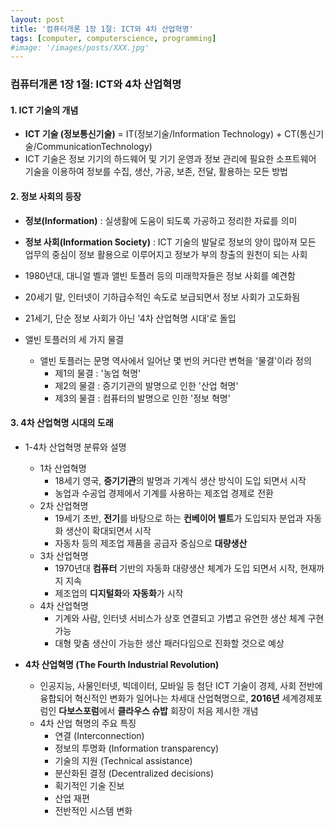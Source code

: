 ```yaml
---
layout: post
title: '컴퓨터개론 1장 1절: ICT와 4차 산업혁명'
tags: [computer, computerscience, programming]
#image: '/images/posts/XXX.jpg'
---
```


### 컴퓨터개론 1장 1절: ICT와 4차 산업혁명

#### 1. ICT 기술의 개념
- **ICT 기술 (정보통신기술)** 
    = IT(정보기술/Information Technology) + CT(통신기술/CommunicationTechnology)
- ICT 기술은 정보 기기의 하드웨어 및 기기 운영과 정보 관리에 필요한 소프트웨어 기술을 이용하여 정보를 수집, 생산, 가공, 보존, 전달, 활용하는 모든 방법



#### 2. 정보 사회의 등장
- **정보(Information)** : 실생활에 도움이 되도록 가공하고 정리한 자료를 의미
- **정보 사회(Information Society)** : ICT 기술의 발달로 정보의 양이 많아져 모든 업무의 중심이 정보 활용으로 이루어지고 정보가 부의 창출의 원천이 되는 사회
- 1980년대, 대니얼 벨과 앨빈 토플러 등의 미래학자들은 정보 사회를 예견함
- 20세기 말, 인터넷이 기하급수적인 속도로 보급되면서 정보 사회가 고도화됨
- 21세기, 단순 정보 사회가 아닌 '4차 산업혁명 시대'로 돌입


- 앨빈 토플러의 세 가지 물결
  - 앨빈 토플러는 문명 역사에서 일어난 몇 번의 커다란 변혁을 '물결'이라 정의
    - 제1의 물결 : '농업 혁명'
    - 제2의 물결 : 증기기관의 발명으로 인한 '산업 혁명'
    - 제3의 물결 : 컴퓨터의 발명으로 인한 '정보 혁명'



#### 3. 4차 산업혁명 시대의 도래
- 1-4차 산업혁명 분류와 설명
  - 1차 산업혁명
    - 18세기 영국, **증기기관**의 발명과 기계식 생산 방식이 도입 되면서 시작
    - 농업과 수공업 경제에서 기계를 사용하는 제조업 경제로 전환
  - 2차 산업혁명
    - 19세기 초반, **전기**를 바탕으로 하는 **컨베이어 벨트**가 도입되자 분업과 자동화 생산이 확대되면서 시작
    - 자동차 등의 제조업 제품을 공급자 중심으로 **대량생산**
  - 3차 산업혁명
    - 1970년대 **컴퓨터** 기반의 자동화 대량생산 체계가 도입 되면서 시작, 현재까지 지속
    - 제조업의 **디지털화**와 **자동화**가 시작
  - 4차 산업혁명
    - 기계와 사람, 인터넷 서비스가 상호 연결되고 가볍고 유연한 생산 체계 구현 가능
    - 대형 맞춤 생산이 가능한 생산 패러다임으로 진화할 것으로 예상


- **4차 산업혁명 (The Fourth Industrial Revolution)**
  - 인공지능, 사물인터넷, 빅데이터, 모바일 등 첨단 ICT 기술이 경제, 사회 전반에 융합되어 혁신적인 변화가 일어나는 차세대 산업혁명으로, **2016년** 세계경제포럼인 **다보스포럼**에서 **클라우스 슈밥** 회장이 처음 제시한 개념
  - 4차 산업 혁명의 주요 특징
    - 연결 (Interconnection)
    - 정보의 투명화 (Information transparency)
    - 기술의 지원 (Technical assistance)
    - 분산화된 결정 (Decentralized decisions)
    - 획기적인 기술 진보
    - 산업 재편
    - 전반적인 시스템 변화
